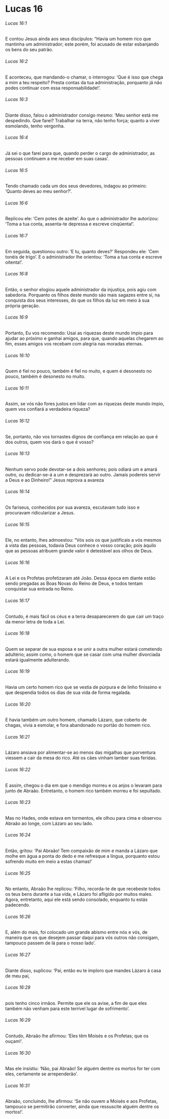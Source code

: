 # Lucas 16

###### Lucas 16:1

E contou Jesus ainda aos seus discípulos: “Havia um homem rico que mantinha um administrador; este porém, foi acusado de estar esbanjando os bens do seu patrão.

###### Lucas 16:2

E aconteceu, que mandando-o chamar, o interrogou: ‘Que é isso que chega a mim a teu respeito? Presta contas da tua administração, porquanto já não podes continuar com essa responsabilidade!’.

###### Lucas 16:3

Diante disso, falou o administrador consigo mesmo: ‘Meu senhor está me despedindo. Que farei? Trabalhar na terra, não tenho força; quanto a viver esmolando, tenho vergonha.

###### Lucas 16:4

Já sei o que farei para que, quando perder o cargo de administrador, as pessoas continuem a me receber em suas casas’.

###### Lucas 16:5

Tendo chamado cada um dos seus devedores, indagou ao primeiro: ‘Quanto deves ao meu senhor?’.

###### Lucas 16:6

Replicou ele: ‘Cem potes de azeite’. Ao que o administrador lhe autorizou: ‘Toma a tua conta, assenta-te depressa e escreve cinqüenta!’.

###### Lucas 16:7

Em seguida, questionou outro: ‘E tu, quanto deves?’ Respondeu ele: ‘Cem tonéis de trigo’. E o administrador lhe orientou: ‘Toma a tua conta e escreve oitenta!’.

###### Lucas 16:8

Então, o senhor elogiou aquele administrador da injustiça, pois agiu com sabedoria. Porquanto os filhos deste mundo são mais sagazes entre si, na conquista dos seus interesses, do que os filhos da luz em meio à sua própria geração.

###### Lucas 16:9

Portanto, Eu vos recomendo: Usai as riquezas deste mundo ímpio para ajudar ao próximo e ganhai amigos, para que, quando aquelas chegarem ao fim, esses amigos vos recebam com alegria nas moradas eternas.

###### Lucas 16:10

Quem é fiel no pouco, também é fiel no muito, e quem é desonesto no pouco, também é desonesto no muito.

###### Lucas 16:11

Assim, se vós não fores justos em lidar com as riquezas deste mundo ímpio, quem vos confiará a verdadeira riqueza?

###### Lucas 16:12

Se, portanto, não vos tornastes dignos de confiança em relação ao que é dos outros, quem vos dará o que é vosso?

###### Lucas 16:13

Nenhum servo pode devotar-se a dois senhores; pois odiará um e amará outro, ou dedicar-se-á a um e desprezará ao outro. Jamais podereis servir a Deus e ao Dinheiro!” Jesus reprova a avareza

###### Lucas 16:14

Os fariseus, conhecidos por sua avareza, escutavam tudo isso e procuravam ridicularizar a Jesus.

###### Lucas 16:15

Ele, no entanto, lhes admoestou: “Vós sois os que justificais a vós mesmos à vista das pessoas, todavia Deus conhece o vosso coração; pois àquilo que as pessoas atribuem grande valor é detestável aos olhos de Deus.

###### Lucas 16:16

A Lei e os Profetas profetizaram até João. Dessa época em diante estão sendo pregadas as Boas Novas do Reino de Deus, e todos tentam conquistar sua entrada no Reino.

###### Lucas 16:17

Contudo, é mais fácil os céus e a terra desaparecerem do que cair um traço da menor letra de toda a Lei.

###### Lucas 16:18

Quem se separar de sua esposa e se unir a outra mulher estará cometendo adultério; assim como, o homem que se casar com uma mulher divorciada estará igualmente adulterando.

###### Lucas 16:19

Havia um certo homem rico que se vestia de púrpura e de linho finíssimo e que despendia todos os dias de sua vida de forma regalada.

###### Lucas 16:20

E havia também um outro homem, chamado Lázaro, que coberto de chagas, vivia a esmolar, e fora abandonado no portão do homem rico.

###### Lucas 16:21

Lázaro ansiava por alimentar-se ao menos das migalhas que porventura viessem a cair da mesa do rico. Até os cães vinham lamber suas feridas.

###### Lucas 16:22

E assim, chegou o dia em que o mendigo morreu e os anjos o levaram para junto de Abraão. Entretanto, o homem rico também morreu e foi sepultado.

###### Lucas 16:23

Mas no Hades, onde estava em tormentos, ele olhou para cima e observou Abraão ao longe, com Lázaro ao seu lado.

###### Lucas 16:24

Então, gritou: ‘Pai Abraão! Tem compaixão de mim e manda a Lázaro que molhe em água a ponta do dedo e me refresque a língua, porquanto estou sofrendo muito em meio a estas chamas!’

###### Lucas 16:25

No entanto, Abraão lhe replicou: ‘Filho, recorda-te de que recebeste todos os teus bens durante a tua vida, e Lázaro foi afligido por muitos males. Agora, entretanto, aqui ele está sendo consolado, enquanto tu estás padecendo.

###### Lucas 16:26

E, além do mais, foi colocado um grande abismo entre nós e vós, de maneira que os que desejem passar daqui para vós outros não consigam, tampouco passem de lá para o nosso lado’.

###### Lucas 16:27

Diante disso, suplicou: ‘Pai, então eu te imploro que mandes Lázaro à casa de meu pai,

###### Lucas 16:28

pois tenho cinco irmãos. Permite que ele os avise, a fim de que eles também não venham para este terrível lugar de sofrimento’.

###### Lucas 16:29

Contudo, Abraão lhe afirmou: ‘Eles têm Moisés e os Profetas; que os ouçam!’.

###### Lucas 16:30

Mas ele insistiu: ‘Não, pai Abraão! Se alguém dentre os mortos for ter com eles, certamente se arrependerão’.

###### Lucas 16:31

Abraão, concluindo, lhe afirmou: ‘Se não ouvem a Moisés e aos Profetas, tampouco se permitirão converter, ainda que ressuscite alguém dentre os mortos!’.


